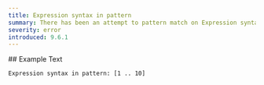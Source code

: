 ```yaml
---
title: Expression syntax in pattern
summary: There has been an attempt to pattern match on Expression syntax. 
severity: error
introduced: 9.6.1
---
```


## Example Text

```   
Expression syntax in pattern: [1 .. 10]
```

